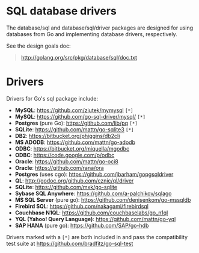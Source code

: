 # SQL database drivers

The database/sql and database/sql/driver packages are designed for using databases from Go and implementing database drivers, respectively.

See the design goals doc:

> http://golang.org/src/pkg/database/sql/doc.txt

# Drivers

Drivers for Go's sql package include:

  * **MySQL**: https://github.com/ziutek/mymysql ` [*] `
  * **MySQL**: https://github.com/go-sql-driver/mysql/ ` [*] `
  * **Postgres** (pure Go): https://github.com/lib/pq ` [*] `
  * **SQLite**: https://github.com/mattn/go-sqlite3 ` [*] `
  * **DB2**: https://bitbucket.org/phiggins/db2cli
  * **MS ADODB**: https://github.com/mattn/go-adodb
  * **ODBC**: https://bitbucket.org/miquella/mgodbc
  * **ODBC**: https://code.google.com/p/odbc
  * **Oracle**: https://github.com/mattn/go-oci8
  * **Oracle**: https://github.com/rana/ora
  * **Postgres** (uses cgo): https://github.com/jbarham/gopgsqldriver
  * **QL**: http://godoc.org/github.com/cznic/ql/driver
  * **SQLite**:  https://github.com/mxk/go-sqlite
  * **Sybase SQL Anywhere**: https://github.com/a-palchikov/sqlago
  * **MS SQL Server** (pure go): https://github.com/denisenkom/go-mssqldb
  * **Firebird SQL**: https://github.com/nakagami/firebirdsql
  * **Couchbase N1QL**: https://github.com/couchbaselabs/go_n1ql
  * **YQL (Yahoo! Query Language)**: https://github.com/mattn/go-yql
  * **SAP HANA** (pure go): https://github.com/SAP/go-hdb

Drivers marked with a ` [*] ` are both included in and pass the compatibility test suite at https://github.com/bradfitz/go-sql-test
